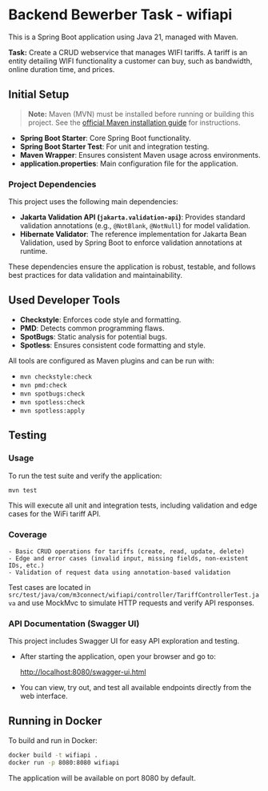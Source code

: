 
# Backend Bewerber Task  - wifiapi

This is a Spring Boot application using Java 21, managed with Maven.

**Task:**
Create a CRUD webservice that manages WIFI tariffs.
A tariff is an entity detailing WIFI functionality a customer can buy, such as bandwidth, online duration time, and prices.

## Initial Setup

> **Note:** Maven (MVN) must be installed before running or building this project. See the [official Maven installation guide](https://maven.apache.org/install.html) for instructions.

- **Spring Boot Starter**: Core Spring Boot functionality.
- **Spring Boot Starter Test**: For unit and integration testing.
- **Maven Wrapper**: Ensures consistent Maven usage across environments.
- **application.properties**: Main configuration file for the application.

### Project Dependencies

This project uses the following main dependencies:

- **Jakarta Validation API (`jakarta.validation-api`)**: Provides standard validation annotations (e.g., `@NotBlank`, `@NotNull`) for model validation.
- **Hibernate Validator**: The reference implementation for Jakarta Bean Validation, used by Spring Boot to enforce validation annotations at runtime.

These dependencies ensure the application is robust, testable, and follows best practices for data validation and maintainability.

## Used Developer Tools
- **Checkstyle**: Enforces code style and formatting.
- **PMD**: Detects common programming flaws.
- **SpotBugs**: Static analysis for potential bugs.
- **Spotless**: Ensures consistent code formatting and style.

All tools are configured as Maven plugins and can be run with:
- `mvn checkstyle:check`
- `mvn pmd:check`
- `mvn spotbugs:check`
- `mvn spotless:check`
- `mvn spotless:apply`

## Testing

### Usage

To run the test suite and verify the application:

```bash
mvn test
```

This will execute all unit and integration tests, including validation and edge cases for the WiFi tariff API.

### Coverage
	- Basic CRUD operations for tariffs (create, read, update, delete)
	- Edge and error cases (invalid input, missing fields, non-existent IDs, etc.)
	- Validation of request data using annotation-based validation

Test cases are located in `src/test/java/com/m3connect/wifiapi/controller/TariffControllerTest.java` and use MockMvc to simulate HTTP requests and verify API responses.

### API Documentation (Swagger UI)

This project includes Swagger UI for easy API exploration and testing.

- After starting the application, open your browser and go to:

	[http://localhost:8080/swagger-ui.html](http://localhost:8080/swagger-ui.html)

- You can view, try out, and test all available endpoints directly from the web interface.


## Running in Docker
To build and run in Docker:
```bash
docker build -t wifiapi .
docker run -p 8080:8080 wifiapi
```


The application will be available on port 8080 by default.
